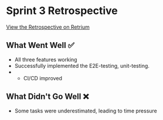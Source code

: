 # Sprint 3 Retrospective

[View the Retrospective on Retrium](https://app.retrium.com/team-room/33f1967c-4cd7-4106-86ac-e230a1d47210/history/5bc0e6b4-32b4-46b5-894e-517f29c8fd4e)

## What Went Well :white_check_mark:
- All three features working
- Successfully implemented the E2E-testing, unit-testing.
- - CI/CD improved

## What Didn't Go Well :x:
- Some tasks were underestimated, leading to time pressure

